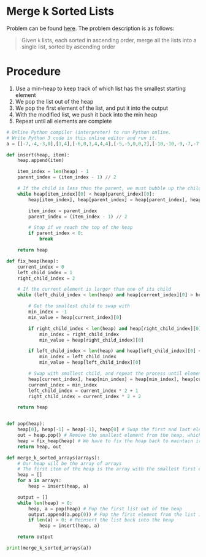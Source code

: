 # Merge k Sorted Lists

Problem can be found [here](https://leetcode.com/problems/merge-k-sorted-lists/). The problem description is as follows:

> Given `k` lists, each sorted in ascending order, merge all the lists into a single list, sorted by ascending order

# Procedure

1. Use a min-heap to keep track of which list has the smallest starting element
2. We pop the list out of the heap
3. We pop the first element of the list, and put it into the output
4. With the modified list, we push it back into the min heap
5. Repeat until all elements are complete

```python
# Online Python compiler (interpreter) to run Python online.
# Write Python 3 code in this online editor and run it.
a = [[-7,-4,-3,0],[1,4],[-6,0,1,4,4,4],[-5,-5,0,0,2],[-10,-10,-9,-7,-7,-7,-2,-1,4],[-6,0,1,3],[-7,-5,-4,-1,-1]]

def insert(heap, item):
    heap.append(item)

    item_index = len(heap) - 1
    parent_index = (item_index - 1) // 2

    # If the child is less than the parent, we must bubble up the child
    while heap[item_index][0] < heap[parent_index][0]:
        heap[item_index], heap[parent_index] = heap[parent_index], heap[item_index]

        item_index = parent_index
        parent_index = (item_index - 1) // 2

        # Stop if we reach the top of the heap
        if parent_index < 0:
            break

    return heap

def fix_heap(heap):
    current_index = 0
    left_child_index = 1
    right_child_index = 2

    # If the current element is larger than one of its child
    while (left_child_index < len(heap) and heap[current_index][0] > heap[left_child_index][0]) or (right_child_index < len(heap) and heap[current_index][0] > heap[right_child_index][0]):

        # Get the smallest child to swap with
        min_index = -1
        min_value = heap[current_index][0]

        if right_child_index < len(heap) and heap[right_child_index][0] < min_value:
            min_index = right_child_index
            min_value = heap[right_child_index][0]

        if left_child_index < len(heap) and heap[left_child_index][0] < min_value:
            min_index = left_child_index
            min_value = heap[left_child_index][0]

        # Swap with smallest child, and repeat the process until element is in correct position, or at the end of the list
        heap[current_index], heap[min_index] = heap[min_index], heap[current_index]
        current_index = min_index
        left_child_index = current_index * 2 + 1
        right_child_index = current_index * 2 + 2

    return heap


def pop(heap):
    heap[0], heap[-1] = heap[-1], heap[0] # Swap the first and last element
    out = heap.pop() # Remove the smallest element from the heap, which is currently at the back
    heap = fix_heap(heap) # We have to fix the heap back to maintain its min heap properties
    return heap, out

def merge_k_sorted_arrays(arrays):
    # Our heap will be the array of arrays
    # The first item of the heap is the array with the smallest first element
    heap = []
    for a in arrays:
        heap = insert(heap, a)

    output = []
    while len(heap) > 0:
        heap, a = pop(heap) # Pop the first list out of the heap
        output.append(a.pop(0)) # Pop the first element from the list into the output
        if len(a) > 0: # Reinsert the list back into the heap
            heap = insert(heap, a)

    return output

print(merge_k_sorted_arrays(a))
```
